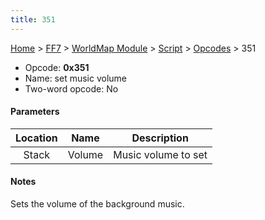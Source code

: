 ```yaml
---
title: 351
---
```


[Home](/Main%20Page.md) > [FF7](/FF7.md) > [WorldMap Module](/FF7/WorldMap%20Module.md) > [Script](/FF7/WorldMap%20Module/Script.md) > [Opcodes](/FF7/WorldMap%20Module/Script/Opcodes.md) > 351

-   Opcode: **0x351**
-   Name: set music volume
-   Two-word opcode: No

#### Parameters

| Location |  Name  |     Description     |
|:--------:|:------:|:-------------------:|
|  Stack   | Volume | Music volume to set |

#### Notes

Sets the volume of the background music.
